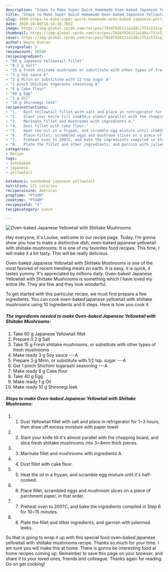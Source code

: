 ```yaml
---
description: "Steps to Make Super Quick Homemade Oven-baked Japanese Yellowtail with Shiitake Mushrooms"
title: "Steps to Make Super Quick Homemade Oven-baked Japanese Yellowtail with Shiitake Mushrooms"
slug: 3099-steps-to-make-super-quick-homemade-oven-baked-japanese-yellowtail-with-shiitake-mushrooms
date: 2020-10-08T18:54:38.765Z
image: https://img-global.cpcdn.com/recipes/7034f026111a1d8c/751x532cq70/oven-baked-japanese-yellowtail-with-shiitake-mushrooms-recipe-main-photo.jpg
thumbnail: https://img-global.cpcdn.com/recipes/7034f026111a1d8c/751x532cq70/oven-baked-japanese-yellowtail-with-shiitake-mushrooms-recipe-main-photo.jpg
cover: https://img-global.cpcdn.com/recipes/7034f026111a1d8c/751x532cq70/oven-baked-japanese-yellowtail-with-shiitake-mushrooms-recipe-main-photo.jpg
author: Wayne Duncan
ratingvalue: 5
reviewcount: 26540
recipeingredient:
- "60 g Japanese Yellowtail fillet"
- "0.2 g Salt"
- "15 g Fresh shiitake mushrooms or substitute with other types of fresh mushrooms"
- "3 g Soy sauce A"
- "3 g Mirin or substitute with 12 tsp sugar A"
- "1 pinch Shichimi togarashi seasoning A"
- "6 g Cake flour"
- "40 g Egg"
- "1 g Oil"
- "10 g Shironegi leek"
recipeinstructions:
- "1.	Dust Yellowtail fillet with salt and place in refrigerator for 1~3 hours, then draw off excess moisture with paper towel"
- "2.	Slant your knife till it&#39;s almost parallel with the chopping board, and slice fresh shiitake mushrooms into 3~4mm thick pieces."
- "3.	Marinate fillet and mushrooms with ingredients A."
- "4.	Dust fillet with cake flour."
- "5.	Heat the oil in a frypan, and scramble egg mixture until it&#39;s half-cooked."
- "6.	Place fillet, scrambled eggs and mushroom slices on a piece of parchment paper, in that order."
- "7.	Preheat oven to 200?C, and bake the ingredients compiled in Step 6 for 10~15 minutes."
- "8.	Plate the fillet and other ingredients, and garnish with julienned leeks."
categories:
- Recipe
tags:
- ovenbaked
- japanese
- yellowtail

katakunci: ovenbaked japanese yellowtail 
nutrition: 271 calories
recipecuisine: American
preptime: "PT34M"
cooktime: "PT48M"
recipeyield: "2"
recipecategory: Lunch

---
```



![Oven-baked Japanese Yellowtail with Shiitake Mushrooms](https://img-global.cpcdn.com/recipes/7034f026111a1d8c/751x532cq70/oven-baked-japanese-yellowtail-with-shiitake-mushrooms-recipe-main-photo.jpg)

Hey everyone, it's Louise, welcome to our recipe page. Today, I'm gonna show you how to make a distinctive dish, oven-baked japanese yellowtail with shiitake mushrooms. It is one of my favorites food recipes. This time, I will make it a bit tasty. This will be really delicious.



Oven-baked Japanese Yellowtail with Shiitake Mushrooms is one of the most favored of recent trending meals on earth. It is easy, it is quick, it tastes yummy. It's appreciated by millions daily. Oven-baked Japanese Yellowtail with Shiitake Mushrooms is something which I have loved my entire life. They are fine and they look wonderful.


To get started with this particular recipe, we must first prepare a few ingredients. You can cook oven-baked japanese yellowtail with shiitake mushrooms using 10 ingredients and 8 steps. Here is how you cook it.

<!--inarticleads1-->

##### The ingredients needed to make Oven-baked Japanese Yellowtail with Shiitake Mushrooms:

1. Take 60 g Japanese Yellowtail fillet
1. Prepare 0.2 g Salt
1. Take 15 g Fresh shiitake mushrooms, or substitute with other types of fresh mushrooms
1. Make ready 3 g Soy sauce ---A
1. Prepare 3 g Mirin, or substitute with 1/2 tsp. sugar ---A
1. Get 1 pinch Shichimi togarashi seasoning ---A
1. Make ready 6 g Cake flour
1. Take 40 g Egg
1. Make ready 1 g Oil
1. Make ready 10 g Shironegi leek




<!--inarticleads2-->

##### Steps to make Oven-baked Japanese Yellowtail with Shiitake Mushrooms:

1. 1.	Dust Yellowtail fillet with salt and place in refrigerator for 1~3 hours, then draw off excess moisture with paper towel
1. 2.	Slant your knife till it&#39;s almost parallel with the chopping board, and slice fresh shiitake mushrooms into 3~4mm thick pieces.
1. 3.	Marinate fillet and mushrooms with ingredients A.
1. 4.	Dust fillet with cake flour.
1. 5.	Heat the oil in a frypan, and scramble egg mixture until it&#39;s half-cooked.
1. 6.	Place fillet, scrambled eggs and mushroom slices on a piece of parchment paper, in that order.
1. 7.	Preheat oven to 200?C, and bake the ingredients compiled in Step 6 for 10~15 minutes.
1. 8.	Plate the fillet and other ingredients, and garnish with julienned leeks.




So that is going to wrap it up with this special food oven-baked japanese yellowtail with shiitake mushrooms recipe. Thanks so much for your time. I am sure you will make this at home. There is gonna be interesting food at home recipes coming up. Remember to save this page on your browser, and share it to your loved ones, friends and colleague. Thanks again for reading. Go on get cooking!
